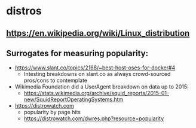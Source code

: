 # distros

## https://en.wikipedia.org/wiki/Linux_distribution

## Surrogates for measuring popularity:

- https://www.slant.co/topics/2168/~best-host-oses-for-docker#4
  - Intesting breakdowns on slant.co as always crowd-sourced pros/cons to contemplate
- Wikimedia Foundation did a UserAgent breakdown on data up to 2015:
  - https://stats.wikimedia.org/archive/squid_reports/2015-01-new/SquidReportOperatingSystems.htm
- https://distrowatch.com
  - popularity by page hits 
  - https://distrowatch.com/dwres.php?resource=popularity